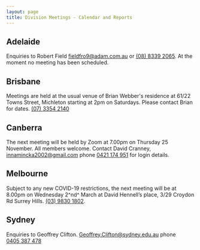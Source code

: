```yaml
---
layout: page
title: Division Meetings - Calendar and Reports
---
```

## Adelaide

Enquiries to Robert Field <fieldfro9@adam.com.au> or [(08)&nbsp;8339&nbsp;2065](tel:+61883392065).
At the moment no meeting has been scheduled.

## Brisbane

Meetings are held at the usual venue of Brian Webber's residence at 61/22 Towns Street, Michleton starting at 2pm on Saturdays. Please contact Brian for dates.
[(07)&nbsp;3354&nbsp;2140](tel:+61733542140)

## Canberra

The next meeting will be held by Zoom at 7.00pm on Thursday
25 November.
 All members welcome.
Contact David Cranney, <innamincka2002@gmail.com> phone [0421&nbsp;174&nbsp;951](tel:+61421174951) for login details.

## Melbourne

Subject to any new COVID-19 restrictions,
the next meeting will be at
8.00pm on Wednesday
2^nd^ March
at David Hennell’s place, 3/29 Croydon Rd Surrey Hills. [(03)&nbsp;9830&nbsp;1802](tel:+61398301802).

## Sydney

Enquiries to Geoffrey Clifton.
<Geoffrey.Clifton@sydney.edu.au> phone [0405&nbsp;387&nbsp;478](tel:+61405387478)
